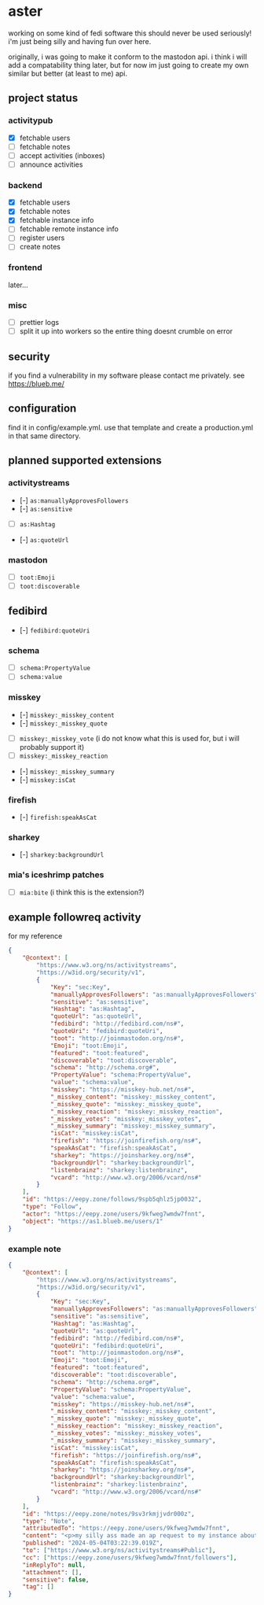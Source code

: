 # aster

working on some kind of fedi software
this should never be used seriously! i'm just being silly and having fun over here.

originally, i was going to make it conform to the mastodon api. i think i will add a compatability thing later, but for now im just going to create my own similar but better (at least to me) api.

## project status

### activitypub

-   [x] fetchable users
-   [ ] fetchable notes
-   [ ] accept activities (inboxes)
-   [ ] announce activities

### backend

-   [x] fetchable users
-   [x] fetchable notes
-   [x] fetchable instance info
-   [ ] fetchable remote instance info
-   [ ] register users
-   [ ] create notes

### frontend

later...

### misc

-   [ ] prettier logs
-   [ ] split it up into workers so the entire thing doesnt crumble on error

## security

if you find a vulnerability in my software please contact me privately. see https://blueb.me/

## configuration

find it in config/example.yml.
use that template and create a production.yml in that same directory.

## planned supported extensions

### activitystreams

-   [-] `as:manuallyApprovesFollowers`
-   [-] `as:sensitive`
-   [ ] `as:Hashtag`
-   [-] `as:quoteUrl`

### mastodon

-   [ ] `toot:Emoji`
-   [ ] `toot:discoverable`

## fedibird

-   [-] `fedibird:quoteUri`

### schema

-   [ ] `schema:PropertyValue`
-   [ ] `schema:value`

### misskey

-   [-] `misskey:_misskey_content`
-   [-] `misskey:_misskey_quote`
-   [ ] `misskey:_misskey_vote` (i do not know what this is used for, but i will probably support it)
-   [ ] `misskey:_misskey_reaction`
-   [-] `misskey:_misskey_summary`
-   [-] `misskey:isCat`

### firefish

-   [-] `firefish:speakAsCat`

### sharkey

-   [-] `sharkey:backgroundUrl`

### mia's iceshrimp patches

-   [ ] `mia:bite` (i think this is the extension?)

## example followreq activity

for my reference

```json
{
	"@context": [
		"https://www.w3.org/ns/activitystreams",
		"https://w3id.org/security/v1",
		{
			"Key": "sec:Key",
			"manuallyApprovesFollowers": "as:manuallyApprovesFollowers",
			"sensitive": "as:sensitive",
			"Hashtag": "as:Hashtag",
			"quoteUrl": "as:quoteUrl",
			"fedibird": "http://fedibird.com/ns#",
			"quoteUri": "fedibird:quoteUri",
			"toot": "http://joinmastodon.org/ns#",
			"Emoji": "toot:Emoji",
			"featured": "toot:featured",
			"discoverable": "toot:discoverable",
			"schema": "http://schema.org#",
			"PropertyValue": "schema:PropertyValue",
			"value": "schema:value",
			"misskey": "https://misskey-hub.net/ns#",
			"_misskey_content": "misskey:_misskey_content",
			"_misskey_quote": "misskey:_misskey_quote",
			"_misskey_reaction": "misskey:_misskey_reaction",
			"_misskey_votes": "misskey:_misskey_votes",
			"_misskey_summary": "misskey:_misskey_summary",
			"isCat": "misskey:isCat",
			"firefish": "https://joinfirefish.org/ns#",
			"speakAsCat": "firefish:speakAsCat",
			"sharkey": "https://joinsharkey.org/ns#",
			"backgroundUrl": "sharkey:backgroundUrl",
			"listenbrainz": "sharkey:listenbrainz",
			"vcard": "http://www.w3.org/2006/vcard/ns#"
		}
	],
	"id": "https://eepy.zone/follows/9spb5qhlz5jp0032",
	"type": "Follow",
	"actor": "https://eepy.zone/users/9kfweg7wmdw7fnnt",
	"object": "https://as1.blueb.me/users/1"
}
```

### example note

```json
{
	"@context": [
		"https://www.w3.org/ns/activitystreams",
		"https://w3id.org/security/v1",
		{
			"Key": "sec:Key",
			"manuallyApprovesFollowers": "as:manuallyApprovesFollowers",
			"sensitive": "as:sensitive",
			"Hashtag": "as:Hashtag",
			"quoteUrl": "as:quoteUrl",
			"fedibird": "http://fedibird.com/ns#",
			"quoteUri": "fedibird:quoteUri",
			"toot": "http://joinmastodon.org/ns#",
			"Emoji": "toot:Emoji",
			"featured": "toot:featured",
			"discoverable": "toot:discoverable",
			"schema": "http://schema.org#",
			"PropertyValue": "schema:PropertyValue",
			"value": "schema:value",
			"misskey": "https://misskey-hub.net/ns#",
			"_misskey_content": "misskey:_misskey_content",
			"_misskey_quote": "misskey:_misskey_quote",
			"_misskey_reaction": "misskey:_misskey_reaction",
			"_misskey_votes": "misskey:_misskey_votes",
			"_misskey_summary": "misskey:_misskey_summary",
			"isCat": "misskey:isCat",
			"firefish": "https://joinfirefish.org/ns#",
			"speakAsCat": "firefish:speakAsCat",
			"sharkey": "https://joinsharkey.org/ns#",
			"backgroundUrl": "sharkey:backgroundUrl",
			"listenbrainz": "sharkey:listenbrainz",
			"vcard": "http://www.w3.org/2006/vcard/ns#"
		}
	],
	"id": "https://eepy.zone/notes/9sv3rkmjjvdr000z",
	"type": "Note",
	"attributedTo": "https://eepy.zone/users/9kfweg7wmdw7fnnt",
	"content": "<p>my silly ass made an ap request to my instance about a remote post</p>",
	"published": "2024-05-04T03:22:39.019Z",
	"to": ["https://www.w3.org/ns/activitystreams#Public"],
	"cc": ["https://eepy.zone/users/9kfweg7wmdw7fnnt/followers"],
	"inReplyTo": null,
	"attachment": [],
	"sensitive": false,
	"tag": []
}
```
